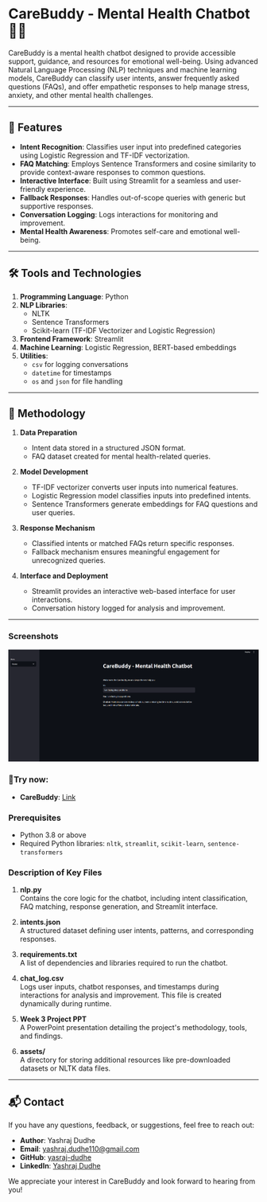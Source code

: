 # CareBuddy - Mental Health Chatbot 🤖💙

CareBuddy is a mental health chatbot designed to provide accessible support, guidance, and resources for emotional well-being. Using advanced Natural Language Processing (NLP) techniques and machine learning models, CareBuddy can classify user intents, answer frequently asked questions (FAQs), and offer empathetic responses to help manage stress, anxiety, and other mental health challenges.

---

## 🚀 Features

- **Intent Recognition**: Classifies user input into predefined categories using Logistic Regression and TF-IDF vectorization.
- **FAQ Matching**: Employs Sentence Transformers and cosine similarity to provide context-aware responses to common questions.
- **Interactive Interface**: Built using Streamlit for a seamless and user-friendly experience.
- **Fallback Responses**: Handles out-of-scope queries with generic but supportive responses.
- **Conversation Logging**: Logs interactions for monitoring and improvement.
- **Mental Health Awareness**: Promotes self-care and emotional well-being.

---

## 🛠️ Tools and Technologies

1. **Programming Language**: Python
2. **NLP Libraries**:  
   - NLTK  
   - Sentence Transformers  
   - Scikit-learn (TF-IDF Vectorizer and Logistic Regression)
3. **Frontend Framework**: Streamlit
4. **Machine Learning**: Logistic Regression, BERT-based embeddings
5. **Utilities**:  
   - `csv` for logging conversations  
   - `datetime` for timestamps  
   - `os` and `json` for file handling

---

## 🧠 Methodology

1. **Data Preparation**  
   - Intent data stored in a structured JSON format.
   - FAQ dataset created for mental health-related queries.

2. **Model Development**  
   - TF-IDF vectorizer converts user inputs into numerical features.
   - Logistic Regression model classifies inputs into predefined intents.
   - Sentence Transformers generate embeddings for FAQ questions and user queries.

3. **Response Mechanism**  
   - Classified intents or matched FAQs return specific responses.
   - Fallback mechanism ensures meaningful engagement for unrecognized queries.

4. **Interface and Deployment**  
   - Streamlit provides an interactive web-based interface for user interactions.
   - Conversation history logged for analysis and improvement.

---
### Screenshots
![Carebuddy](/img.png)

### 🤖Try now:
- **CareBuddy**: [Link](https://carebuddy.streamlit.app/)
  
### Prerequisites
- Python 3.8 or above
- Required Python libraries: `nltk`, `streamlit`, `scikit-learn`, `sentence-transformers`


### Description of Key Files

1. **nlp.py**  
   Contains the core logic for the chatbot, including intent classification, FAQ matching, response generation, and Streamlit interface.

2. **intents.json**  
   A structured dataset defining user intents, patterns, and corresponding responses.

3. **requirements.txt**  
   A list of dependencies and libraries required to run the chatbot.

4. **chat_log.csv**  
   Logs user inputs, chatbot responses, and timestamps during interactions for analysis and improvement. This file is created dynamically during runtime.

5. **Week 3 Project PPT**  
   A PowerPoint presentation detailing the project's methodology, tools, and findings.

6. **assets/**  
   A directory for storing additional resources like pre-downloaded datasets or NLTK data files.

---

## 📬 Contact

If you have any questions, feedback, or suggestions, feel free to reach out:

- **Author**: Yashraj Dudhe  
- **Email**: [yashraj.dudhe110@gmail.com](mailto:yashraj.dudhe110@gmail.com)  
- **GitHub**: [yasraj-dudhe](https://github.com/yashraj-dudhe)  
- **LinkedIn**: [Yashraj Dudhe](https://www.linkedin.com/in/yashrajdudhe)  

We appreciate your interest in CareBuddy and look forward to hearing from you!


